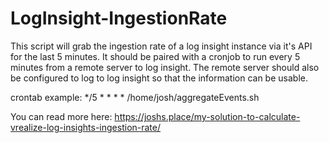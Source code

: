# LogInsight-IngestionRate

This script will grab the ingestion rate of a log insight instance via it's API for the last 5 minutes. It should be paired with a cronjob to run every 5 minutes from a remote server to log insight. The remote server should also be configured to log to log insight so that the information can be usable.

crontab example:
*/5 * * * * /home/josh/aggregateEvents.sh

You can read more here: https://joshs.place/my-solution-to-calculate-vrealize-log-insights-ingestion-rate/
